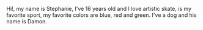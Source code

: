 
Hi!, my name is Stephanie, I've 16 years old and I love artistic skate, is my favorite sport, my favorite colors are blue, red and green. I've a dog and his name is Damon.

